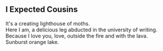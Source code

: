 I Expected Cousins
------------------
It's a creating lighthouse of moths.  
Here I am, a delicious leg abducted in the university of writing.  
Because I love you, love, outside the fire and with the lava.  
Sunburst orange lake.  
